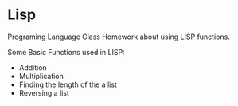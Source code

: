 # Lisp
Programing Language Class Homework about using LISP functions.

Some Basic Functions used in LISP:
- Addition
- Multiplication
- Finding the length of the a list
- Reversing a list
